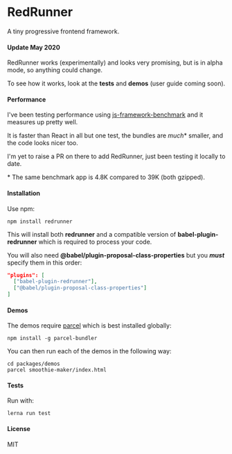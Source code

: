 # RedRunner

A tiny progressive frontend framework.

#### Update May 2020

RedRunner works (experimentally) and looks very promising, but is in alpha mode, so anything could change.

To see how it works, look at the **tests** and **demos** (user guide coming soon).

#### Performance

I've been testing performance using [js-framework-benchmark](https://github.com/krausest/js-framework-benchmark) and it measures up pretty well. 

It is faster than React in all but one test, the bundles are *much*\* smaller, and the code looks nicer too. 

I'm yet to raise a PR on there to add RedRunner, just been testing it locally to date.

\* The same benchmark app is 4.8K compared to 39K (both gzipped).

#### Installation

Use npm:

```
npm install redrunner
```

This will install both **redrunner** and a compatible version of **babel-plugin-redrunner** which is required to process your code. 

You will also need **@babel/plugin-proposal-class-properties** but you ***must*** specify them in this order:

```json
"plugins": [
  ["babel-plugin-redrunner"],
  ["@babel/plugin-proposal-class-properties"]
]
```

#### Demos

The demos require [parcel](https://parceljs.org/) which is best installed globally:

```
npm install -g parcel-bundler
```

You can then run each of the demos in the following way:

```
cd packages/demos
parcel smoothie-maker/index.html
```

#### Tests

Run with:

```
lerna run test
```


#### License

MIT